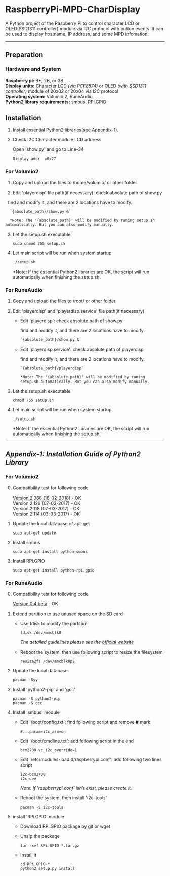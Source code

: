 
# RaspberryPi-MPD-CharDisplay

A Python project of the Raspberry Pi to control character LCD or OLED(SSD1311 controller) module via I2C protocol with button events. It can be used to display hostname, IP address, and some MPD infomation.

---

## Preparation

### Hardware and System

   **Raspberry pi:** B+, 2B, or 3B
   </br>
   **Display units:** Character LCD *(via PCF8574)* or OLED *(with SSD1311 controller)* module of 20x02 or 20x04 via I2C protocol
   </br>
   **Operating system:** Volumio 2, RuneAudio
   </br>
   **Python2 library requirements:** smbus, RPi.GPIO

## Installation

1. Install essential Python2 libraries(see Appendix-1).

2. Check I2C Character module LCD address

   Open 'show.py' and go to Line-34

      `Display_addr  =0x27`

### For Volumio2

1. Copy and upload the files to /home/volumio/ or other folder

2. Edit 'playerdisp' file path(if necessary): check absolute path of show.py

   find and modify it, and there are 2 locations have to modify.
 
      `{absolute_path}/show.py &`

      *Note: The '{absolute_path}' will be modified by runing setup.sh automatically. But you can also modify manually.
   
3. Let the setup.sh executable

   `sudo chmod 755 setup.sh`
   
4. Let main script will be run when system startup

   `./setup.sh`
   
   *Note: If the essential Python2 libraries are OK, the script will run automatically when finishing the setup.sh.
   
### For RuneAudio

1. Copy and upload the files to /root/ or other folder

2. Edit 'playerdisp' and 'playerdisp.service' file path(if necessary)

   - Edit 'playerdisp': check absolute path of show.py

      find and modify it, and there are 2 locations have to modify.

         `{absolute_path}/show.py &`

   - Edit 'playerdisp.service': check absolute path of playerdisp

      find and modify it, and there are 2 locations have to modify.

         `{absolute_path}/playerdisp`

         *Note: The '{absolute_path}' will be modified by runing setup.sh automatically. But you can also modify manually.
   
3. Let the setup.sh executable

   `chmod 755 setup.sh`
   
4. Let main script will be run when system startup

   `./setup.sh`
   
   *Note: If the essential Python2 libraries are OK, the script will run automatically when finishing the setup.sh.

---

## *Appendix-1: Installation Guide of Python2 Library*

### For Volumio2

0. Compatibility test for following code

   [Version 2.368 (18-02-2018)](https://volumio.org/get-started/ "Volumio >> Download") - OK
   </br>
   Version 2.129 (07-03-2017) - OK
   </br>
   Version 2.118 (07-03-2017) - OK
   </br>
   Version 2.114 (03-03-2017) - OK

1. Update the local database of apt-get

   `sudo apt-get update`

2. Install smbus

   `sudo apt-get install python-smbus`

3. Install RPi.GPIO

   `sudo apt-get install python-rpi.gpio`

### For RuneAudio

0. Compatibility test for following code

   [Version 0.4 beta](http://www.runeaudio.com/forum/runeaudio-0-4-beta-for-raspberry-pi2-3-t4434.html "Forum >> Development and Support >> Raspberry Pi >> RuneAudio 0.4-beta for Raspberry Pi2/3") - OK

1. Extend partition to use unused space on the SD card

   - Use fdisk to modify the partition

      `fdisk /dev/mmcblk0`
      
      *The detailed guidelines please see the [official website](http://www.runeaudio.com/documentation/troubleshooting/extend-partition-sd/ "RuneAudio documentation >> Troubleshooting >> Extend a partition")*

   - Reboot the system, then use following script to resize the filesystem

      `resize2fs /dev/mmcblk0p2`

2. Update the local database

   `pacman -Syy`

3. Install 'python2-pip' and 'gcc'

   `pacman -S python2-pip`
   </br>
   `pacman -S gcc`

3. Install 'smbus' module

   - Edit '/boot/config.txt': find following script and remove **#** mark

      `#...param=i2c_arm=on`

   - Edit '/boot/cmdline.txt': add following script in the end
   
      `bcm2708.vc_i2c_override=1`
   
   - Edit '/etc/modules-load.d/raspberrypi.conf': add following two lines script
      
      `i2c-bcm2708`
      </br>
      `i2c-dev`
   
      *Note: If 'raspberrypi.conf' isn't exist, please create it.*
      
   - Reboot the system, then install 'i2c-tools'
   
      `pacman -S i2c-tools`
   
4. install 'RPi.GPIO' module

   - Download RPi.GPIO package by git or wget
   
   - Unzip the package
   
      `tar -xvf RPi.GPIO-*.tar.gz`
      
   - Install it
   
      `cd RPi.GPIO-*`
      </br>
      `python2 setup.py install`
